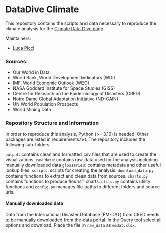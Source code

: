 # DataDive Climate

This repository contains the scripts and data necessary 
to reproduce the climate analysis for the
[Climate Data Dive page](https://www.one.org/africa/issues/covid-19-tracker/explore-climate-change/).

Maintainers:
- [Luca Picci](https://github.com/lpicci96/)

### Sources:

- Our World in Data
- World Bank, World Development Indicators (WDI)
- IMF, World Economic Outlook (WEO)
- NASA Goddard Institute for Space Studies (GISS)
- Centre for Research on the Epidemiology of Disasters (CRED)
- Notre Dame Global Adaptation Initiative (ND-GAIN)
- UN World Population Prospects
- World Mining Data

### Repository Structure and Information

In order to reproduce this analysis, Python (>= 3.10) is needed. 
Other packages are listed in requirements.txt. 
The repository includes the following sub-folders:

`output`: contains clean and formatted csv files that are used to create the
visualizations. 
`raw_data`: contains raw data used for the analysis including manually downloaded data 
`glossaries`: contains metadata and other useful lookup files. 
`scripts`: scripts for creating the analysis. 
`download_data.py` contains functions to extract and clean data from sources. 
`charts.py` contains functions to produce flourish charts.
`utils.py` contains utility functions and 
`config.py` manages file paths to different folders and source urls.

#### Manually downloaded data

Data from the International Disaster Database (EM-DAT) from
CRED needs to be manually downloaded from the
[data portal](https://public.emdat.be/). In the Query tool
select all options and download. Place the file in
`raw_data` as `emdat.xlsx`.

